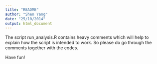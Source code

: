 ```yaml
---
title: "README"
author: "Shen Yang"
date: "25/10/2014"
output: html_document
---
```


The script run_analysis.R contains heavy comments which will help to explain how the script is intended to work. So please do go through the comments together with the codes.

Have fun!

